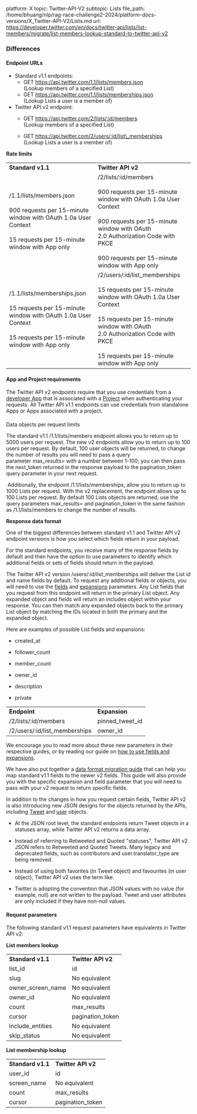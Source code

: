 platform: X
topic: Twitter-API-V2
subtopic: Lists
file_path: /home/bhuang/nlp/rag-race-challenge2-2024/platform-docs-versions/X_Twitter-API-V2/Lists.md
url: https://developer.twitter.com/en/docs/twitter-api/lists/list-members/migrate/list-members-lookup-standard-to-twitter-api-v2


### Differences

#### Endpoint URLs

* Standard v1.1 endpoints:
    * GET https://api.twitter.com/1.1/lists/members.json  
        (Lookup members of a specified List)
    * GET https://api.twitter.com/1.1/lists/memberships.json  
        (Lookup Lists a user is a member of)
* Twitter API v2 endpoint:
    * GET https://api.twitter.com/2/lists/:id/members  
        (Lookup members of a specified List)  
        
    * GET https://api.twitter.com/2/users/:id/list\_memberships  
        (Lookup Lists a user is a member of)

**Rate limits**

|     |     |
| --- | --- |
| **Standard v1.1** | **Twitter API v2** |
| /1.1/lists/members.json<br><br>900 requests per 15-minute window with OAuth 1.0a User Context<br><br>15 requests per 15-minute window with App only | /2/lists/:id/members<br><br>900 requests per 15-minute window with OAuth 1.0a User Context<br><br>900 requests per 15-minute window with OAuth 2.0 Authorization Code with PKCE<br><br>900 requests per 15-minute window with App only |
| /1.1/lists/memberships.json<br><br>15 requests per 15-minute window with OAuth 1.0a User Context<br><br>15 requests per 15-minute window with App only | /2/users/:id/list\_memberships<br><br>15 requests per 15-minute window with OAuth 1.0a User Context<br><br>15 requests per 15-minute window with OAuth 2.0 Authorization Code with PKCE<br><br>15 requests per 15-minute window with App only |

#### App and Project requirements

The Twitter API v2 endpoints require that you use credentials from a [developer App](https://developer.twitter.com/en/docs/apps) that is associated with a [Project](https://developer.twitter.com/en/docs/projects) when authenticating your requests. All Twitter API v1.1 endpoints can use credentials from standalone Apps or Apps associated with a project.

####   
  
Data objects per request limits

The standard v1.1 /1.1/lists/members endpoint allows you to return up to 5000 users per request. The new v2 endpoints allow you to return up to 100 users per request. By default, 100 user objects will be returned, to change the number of results you will need to pass a query parameter max\_results= with a number between 1-100; you can then pass the next\_token returned in the response payload to the pagination\_token query parameter in your next request.

 Additionally, the endpoint /1.1/lists/memberships, allow you to return up to 1000 Lists per request. With the v2 replacement, the endpoint allows up to 100 Lists per request. By default 100 Lists objects are returned, use the query parameters max\_results= and pagination\_token in the same fashion as /1.1/lists/members to change the number of results.

**Response data format**

One of the biggest differences between standard v1.1 and Twitter API v2 endpoint versions is how you select which fields return in your payload.

For the standard endpoints, you receive many of the response fields by default and then have the option to use parameters to identify which additional fields or sets of fields should return in the payload.

The Twitter API v2 version /users/:id/list\_memberships will deliver the List id and name fields by default. To request any additional fields or objects, you will need to use the [fields](https://developer.twitter.com/en/docs/twitter-api/fields/content/developer-twitter/en/docs/twitter-api/fields) and [expansions](https://developer.twitter.com/en/docs/twitter-api/fields/content/developer-twitter/en/docs/twitter-api/expansions) parameters. Any List fields that you request from this endpoint will return in the primary List object. Any expanded object and fields will return an includes object within your response. You can then match any expanded objects back to the primary List object by matching the IDs located in both the primary and the expanded object. 

Here are examples of possible List fields and expansions:

* created\_at
    
* follower\_count
    
* member\_count
    
* owner\_id
    
* description
    
* private
    

|     |     |
| --- | --- |
| **Endpoint** | **Expansion** |
| /2/lists/:id/members | pinned\_tweet\_id |
| /2/users/:id/list\_memberships | owner\_id |

We encourage you to read more about these new parameters in their respective guides, or by reading our guide on [how to use fields and expansions](https://developer.twitter.com/en/docs/twitter-api/data-dictionary/using-fields-and-expansions). 

We have also put together a [data format migration guide](https://developer.twitter.com/en/docs/twitter-api/migrate/data-formats/standard-v1-1-to-v2) that can help you map standard v1.1 fields to the newer v2 fields. This guide will also provide you with the specific expansion and field parameter that you will need to pass with your v2 request to return specific fields. 

In addition to the changes in how you request certain fields, Twitter API v2 is also introducing new JSON designs for the objects returned by the APIs, including [Tweet](https://developer.twitter.com/en/docs/twitter-api/data-dictionary/object-model/tweet) and [user](https://developer.twitter.com/en/docs/twitter-api/data-dictionary/object-model/user) objects.

* At the JSON root level, the standard endpoints return Tweet objects in a statuses array, while Twitter API v2 returns a data array. 
    
* Instead of referring to Retweeted and Quoted "statuses", Twitter API v2 JSON refers to Retweeted and Quoted Tweets. Many legacy and deprecated fields, such as contributors and user.translator\_type are being removed. 
    
* Instead of using both favorites (in Tweet object) and favourites (in user object), Twitter API v2 uses the term like. 
    
* Twitter is adopting the convention that JSON values with no value (for example, null) are not written to the payload. Tweet and user attributes are only included if they have non-null values.  
      
    

#### Request parameters

The following standard v1.1 request parameters have equivalents in Twitter API v2:

**List members lookup**

|     |     |
| --- | --- |
| **Standard v1.1** | **Twitter API v2** |
| list\_id | id  |
| slug | No equivalent |
| owner\_screen\_name | No equivalent |
| owner\_id | No equivalent |
| count | max\_results |
| cursor | pagination\_token |
| include\_entities | No equivalent |
| skip\_status | No equivalent |

**List membership lookup**

|     |     |
| --- | --- |
| **Standard v1.1** | **Twitter API v2** |
| user\_id | id  |
| screen\_name | No equivalent |
| count | max\_results |
| cursor | pagination\_token |